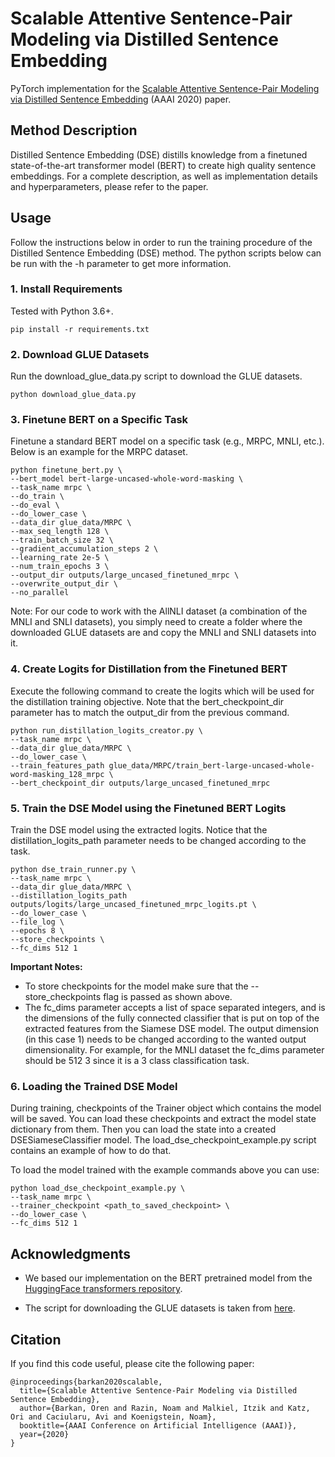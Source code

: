 # Scalable Attentive Sentence-Pair Modeling via Distilled Sentence Embedding
PyTorch implementation for the [Scalable Attentive Sentence-Pair Modeling via Distilled Sentence Embedding](https://arxiv.org/abs/1908.05161) (AAAI 2020) paper.

## Method Description
Distilled Sentence Embedding (DSE) distills knowledge from a finetuned state-of-the-art transformer model (BERT) to create high quality sentence embeddings. For a complete description, as well as implementation details and hyperparameters, please refer to the paper. 


## Usage
Follow the instructions below in order to run the training procedure of the Distilled Sentence Embedding (DSE) method. The python scripts below can be run with the -h parameter to get more information.

### 1. Install Requirements
Tested with Python 3.6+.
```
pip install -r requirements.txt
```

### 2. Download GLUE Datasets
Run the download_glue_data.py script to download the GLUE datasets.
```
python download_glue_data.py
```

### 3. Finetune BERT on a Specific Task
Finetune a standard BERT model on a specific task (e.g., MRPC, MNLI, etc.). Below is an example for the MRPC dataset.
```
python finetune_bert.py \
--bert_model bert-large-uncased-whole-word-masking \
--task_name mrpc \
--do_train \
--do_eval \
--do_lower_case \
--data_dir glue_data/MRPC \
--max_seq_length 128 \
--train_batch_size 32 \
--gradient_accumulation_steps 2 \
--learning_rate 2e-5 \
--num_train_epochs 3 \
--output_dir outputs/large_uncased_finetuned_mrpc \
--overwrite_output_dir \
--no_parallel
```

Note: For our code to work with the AllNLI dataset (a combination of the MNLI and SNLI datasets), you simply need to create a folder where the downloaded GLUE datasets are and copy the MNLI and SNLI datasets into it.

### 4. Create Logits for Distillation from the Finetuned BERT
Execute the following command to create the logits which will be used for the distillation training objective. Note that the bert_checkpoint_dir parameter has to match the output_dir from the previous command.
```
python run_distillation_logits_creator.py \
--task_name mrpc \
--data_dir glue_data/MRPC \
--do_lower_case \
--train_features_path glue_data/MRPC/train_bert-large-uncased-whole-word-masking_128_mrpc \
--bert_checkpoint_dir outputs/large_uncased_finetuned_mrpc
```

### 5. Train the DSE Model using the Finetuned BERT Logits
Train the DSE model using the extracted logits. Notice that the distillation_logits_path parameter needs to be changed according to the task.
```
python dse_train_runner.py \
--task_name mrpc \
--data_dir glue_data/MRPC \
--distillation_logits_path outputs/logits/large_uncased_finetuned_mrpc_logits.pt \
--do_lower_case \
--file_log \
--epochs 8 \
--store_checkpoints \
--fc_dims 512 1
```

__Important Notes:__ 
- To store checkpoints for the model make sure that the --store_checkpoints flag is passed as shown above.
- The fc_dims parameter accepts a list of space separated integers, and is the dimensions of the fully connected classifier that is put on top of the extracted features from the Siamese DSE model. The output dimension (in this case 1) needs to be changed according to the wanted output dimensionality. For example, for the MNLI dataset the fc_dims parameter should be 512 3 since it is a 3 class classification task.

### 6. Loading the Trained DSE Model
During training, checkpoints of the Trainer object which contains the model will be saved. You can load these checkpoints and extract the model state dictionary from them. Then you can load the state into a created DSESiameseClassifier model. The load_dse_checkpoint_example.py script contains an example of how to do that.

To load the model trained with the example commands above  you can use:
```
python load_dse_checkpoint_example.py \
--task_name mrpc \
--trainer_checkpoint <path_to_saved_checkpoint> \
--do_lower_case \
--fc_dims 512 1
```

## Acknowledgments
- We based our implementation on the BERT pretrained model from the [HuggingFace transformers repository](https://github.com/huggingface/transformers).

- The script for downloading the GLUE datasets is taken from [here](https://github.com/nyu-mll/GLUE-baselines/blob/master/download_glue_data.py).

## Citation
If you find this code useful, please cite the following paper:
```
@inproceedings{barkan2020scalable,
  title={Scalable Attentive Sentence-Pair Modeling via Distilled Sentence Embedding},
  author={Barkan, Oren and Razin, Noam and Malkiel, Itzik and Katz, Ori and Caciularu, Avi and Koenigstein, Noam},
  booktitle={AAAI Conference on Artificial Intelligence (AAAI)},
  year={2020}
}
```
